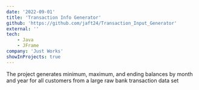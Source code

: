 ```yaml
---
date: '2022-09-01'
title: 'Transaction Info Generator'
github: 'https://github.com/jaft24/Transaction_Input_Generator'
external: ''
tech:
    - Java
    - JFrame
company: 'Just Works'
showInProjects: true
---
```


The project generates minimum, maximum, and ending balances by month and year for all customers from a large raw bank transaction data set

